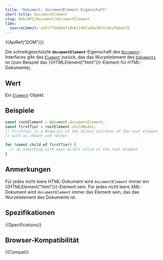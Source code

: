 ```yaml
---
title: "Dokument: documentElement-Eigenschaft"
short-title: documentElement
slug: Web/API/Document/documentElement
l10n:
  sourceCommit: a4fcf79b60471db6f148fa4ba36f2cdeafbbeb70
---
```


{{ApiRef("DOM")}}

Die schreibgeschützte **`documentElement`**-Eigenschaft des [`Document`](/de/docs/Web/API/Document)-Interfaces gibt das
[`Element`](/de/docs/Web/API/Element) zurück, das das Wurzelelement des [`Dokuments`](/de/docs/Web/API/Document) ist (zum Beispiel das {{HTMLElement("html")}}-Element für HTML-Dokumente).

## Wert

Ein [`Element`](/de/docs/Web/API/Element)-Objekt.

## Beispiele

```js
const rootElement = document.documentElement;
const firstTier = rootElement.childNodes;
// firstTier is a NodeList of the direct children of the root element
// such as <head> and <body>

for (const child of firstTier) {
  // do something with each direct child of the root element
}
```

## Anmerkungen

Für jedes nicht leere HTML-Dokument wird `documentElement` immer ein
{{HTMLElement("html")}}-Element sein. Für jedes nicht leere XML-Dokument wird
`documentElement` immer das Element sein, das das Wurzelelement des
Dokuments ist.

## Spezifikationen

{{Specifications}}

## Browser-Kompatibilität

{{Compat}}
